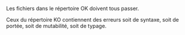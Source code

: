 Les fichiers dans le répertoire OK doivent tous passer.

Ceux du répertoire KO contiennent des erreurs soit de syntaxe, 
soit de portée, soit de mutabilité, soit de typage.
